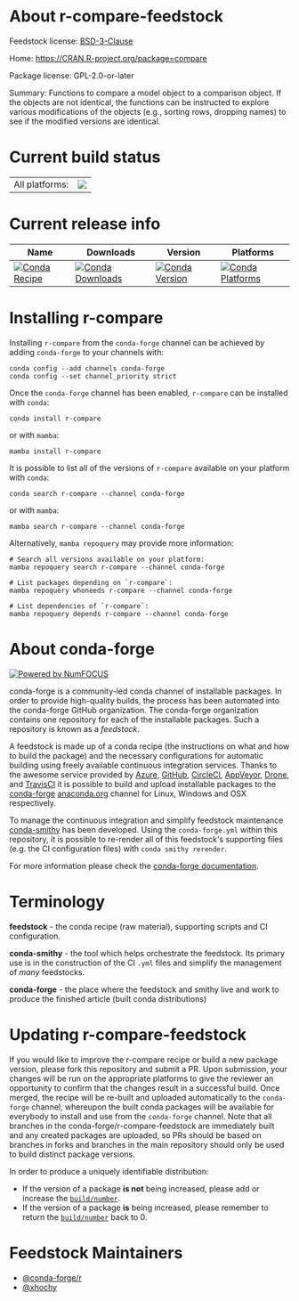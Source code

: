 About r-compare-feedstock
=========================

Feedstock license: [BSD-3-Clause](https://github.com/conda-forge/r-compare-feedstock/blob/main/LICENSE.txt)

Home: https://CRAN.R-project.org/package=compare

Package license: GPL-2.0-or-later

Summary: Functions to compare a model object to a comparison object. If the objects are not identical, the functions can be instructed to explore various modifications of the objects (e.g., sorting rows, dropping names) to see if the modified versions are identical.

Current build status
====================


<table><tr><td>All platforms:</td>
    <td>
      <a href="https://dev.azure.com/conda-forge/feedstock-builds/_build/latest?definitionId=7145&branchName=main">
        <img src="https://dev.azure.com/conda-forge/feedstock-builds/_apis/build/status/r-compare-feedstock?branchName=main">
      </a>
    </td>
  </tr>
</table>

Current release info
====================

| Name | Downloads | Version | Platforms |
| --- | --- | --- | --- |
| [![Conda Recipe](https://img.shields.io/badge/recipe-r--compare-green.svg)](https://anaconda.org/conda-forge/r-compare) | [![Conda Downloads](https://img.shields.io/conda/dn/conda-forge/r-compare.svg)](https://anaconda.org/conda-forge/r-compare) | [![Conda Version](https://img.shields.io/conda/vn/conda-forge/r-compare.svg)](https://anaconda.org/conda-forge/r-compare) | [![Conda Platforms](https://img.shields.io/conda/pn/conda-forge/r-compare.svg)](https://anaconda.org/conda-forge/r-compare) |

Installing r-compare
====================

Installing `r-compare` from the `conda-forge` channel can be achieved by adding `conda-forge` to your channels with:

```
conda config --add channels conda-forge
conda config --set channel_priority strict
```

Once the `conda-forge` channel has been enabled, `r-compare` can be installed with `conda`:

```
conda install r-compare
```

or with `mamba`:

```
mamba install r-compare
```

It is possible to list all of the versions of `r-compare` available on your platform with `conda`:

```
conda search r-compare --channel conda-forge
```

or with `mamba`:

```
mamba search r-compare --channel conda-forge
```

Alternatively, `mamba repoquery` may provide more information:

```
# Search all versions available on your platform:
mamba repoquery search r-compare --channel conda-forge

# List packages depending on `r-compare`:
mamba repoquery whoneeds r-compare --channel conda-forge

# List dependencies of `r-compare`:
mamba repoquery depends r-compare --channel conda-forge
```


About conda-forge
=================

[![Powered by
NumFOCUS](https://img.shields.io/badge/powered%20by-NumFOCUS-orange.svg?style=flat&colorA=E1523D&colorB=007D8A)](https://numfocus.org)

conda-forge is a community-led conda channel of installable packages.
In order to provide high-quality builds, the process has been automated into the
conda-forge GitHub organization. The conda-forge organization contains one repository
for each of the installable packages. Such a repository is known as a *feedstock*.

A feedstock is made up of a conda recipe (the instructions on what and how to build
the package) and the necessary configurations for automatic building using freely
available continuous integration services. Thanks to the awesome service provided by
[Azure](https://azure.microsoft.com/en-us/services/devops/), [GitHub](https://github.com/),
[CircleCI](https://circleci.com/), [AppVeyor](https://www.appveyor.com/),
[Drone](https://cloud.drone.io/welcome), and [TravisCI](https://travis-ci.com/)
it is possible to build and upload installable packages to the
[conda-forge](https://anaconda.org/conda-forge) [anaconda.org](https://anaconda.org/)
channel for Linux, Windows and OSX respectively.

To manage the continuous integration and simplify feedstock maintenance
[conda-smithy](https://github.com/conda-forge/conda-smithy) has been developed.
Using the ``conda-forge.yml`` within this repository, it is possible to re-render all of
this feedstock's supporting files (e.g. the CI configuration files) with ``conda smithy rerender``.

For more information please check the [conda-forge documentation](https://conda-forge.org/docs/).

Terminology
===========

**feedstock** - the conda recipe (raw material), supporting scripts and CI configuration.

**conda-smithy** - the tool which helps orchestrate the feedstock.
                   Its primary use is in the construction of the CI ``.yml`` files
                   and simplify the management of *many* feedstocks.

**conda-forge** - the place where the feedstock and smithy live and work to
                  produce the finished article (built conda distributions)


Updating r-compare-feedstock
============================

If you would like to improve the r-compare recipe or build a new
package version, please fork this repository and submit a PR. Upon submission,
your changes will be run on the appropriate platforms to give the reviewer an
opportunity to confirm that the changes result in a successful build. Once
merged, the recipe will be re-built and uploaded automatically to the
`conda-forge` channel, whereupon the built conda packages will be available for
everybody to install and use from the `conda-forge` channel.
Note that all branches in the conda-forge/r-compare-feedstock are
immediately built and any created packages are uploaded, so PRs should be based
on branches in forks and branches in the main repository should only be used to
build distinct package versions.

In order to produce a uniquely identifiable distribution:
 * If the version of a package **is not** being increased, please add or increase
   the [``build/number``](https://docs.conda.io/projects/conda-build/en/latest/resources/define-metadata.html#build-number-and-string).
 * If the version of a package **is** being increased, please remember to return
   the [``build/number``](https://docs.conda.io/projects/conda-build/en/latest/resources/define-metadata.html#build-number-and-string)
   back to 0.

Feedstock Maintainers
=====================

* [@conda-forge/r](https://github.com/orgs/conda-forge/teams/r/)
* [@xhochy](https://github.com/xhochy/)


